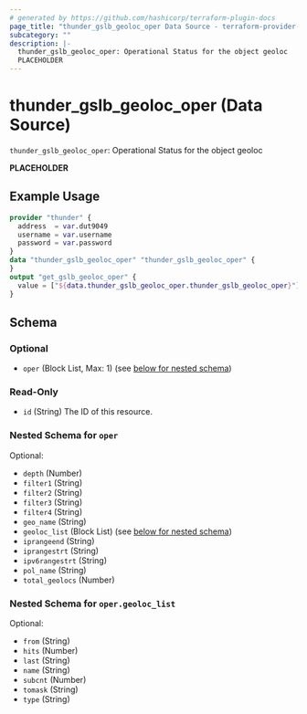 ```yaml
---
# generated by https://github.com/hashicorp/terraform-plugin-docs
page_title: "thunder_gslb_geoloc_oper Data Source - terraform-provider-thunder"
subcategory: ""
description: |-
  thunder_gslb_geoloc_oper: Operational Status for the object geoloc
  PLACEHOLDER
---
```


# thunder_gslb_geoloc_oper (Data Source)

`thunder_gslb_geoloc_oper`: Operational Status for the object geoloc

__PLACEHOLDER__

## Example Usage

```terraform
provider "thunder" {
  address  = var.dut9049
  username = var.username
  password = var.password
}
data "thunder_gslb_geoloc_oper" "thunder_gslb_geoloc_oper" {
}
output "get_gslb_geoloc_oper" {
  value = ["${data.thunder_gslb_geoloc_oper.thunder_gslb_geoloc_oper}"]
}
```

<!-- schema generated by tfplugindocs -->
## Schema

### Optional

- `oper` (Block List, Max: 1) (see [below for nested schema](#nestedblock--oper))

### Read-Only

- `id` (String) The ID of this resource.

<a id="nestedblock--oper"></a>
### Nested Schema for `oper`

Optional:

- `depth` (Number)
- `filter1` (String)
- `filter2` (String)
- `filter3` (String)
- `filter4` (String)
- `geo_name` (String)
- `geoloc_list` (Block List) (see [below for nested schema](#nestedblock--oper--geoloc_list))
- `iprangeend` (String)
- `iprangestrt` (String)
- `ipv6rangestrt` (String)
- `pol_name` (String)
- `total_geolocs` (Number)

<a id="nestedblock--oper--geoloc_list"></a>
### Nested Schema for `oper.geoloc_list`

Optional:

- `from` (String)
- `hits` (Number)
- `last` (String)
- `name` (String)
- `subcnt` (Number)
- `tomask` (String)
- `type` (String)



